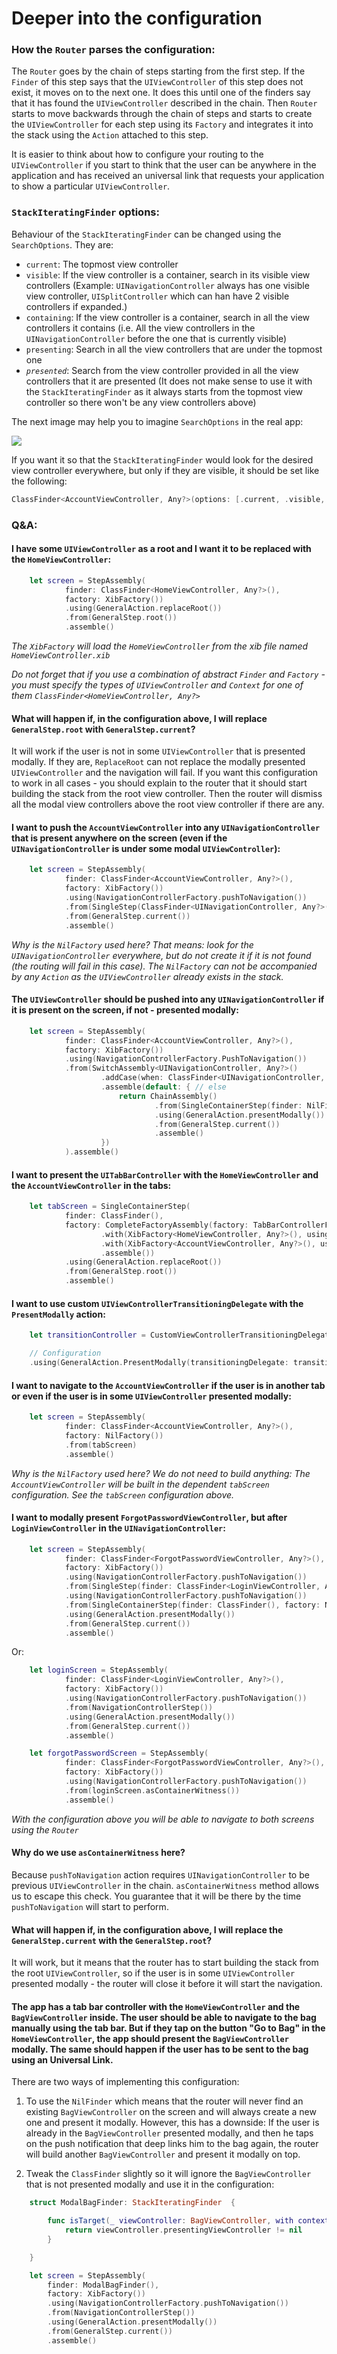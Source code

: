 # Deeper into the configuration

### How the `Router` parses the configuration:

The `Router` goes by the chain of steps starting from the first step. If the `Finder` of this step says that the `UIViewController` of this step does not exist, it moves on to the next one. It does this until one of the finders say that it has found the `UIViewController` described in the chain. Then `Router` starts to move backwards through the chain of steps and starts to create the `UIViewController` for each step using its `Factory` and integrates it into the stack using the `Action` attached to this step.

It is easier to think about how to configure your routing to the `UIViewController` if you start to think that the user can be anywhere in the application and has received an universal link that requests your application to show a particular `UIViewController`.

### `StackIteratingFinder` options:

Behaviour of the `StackIteratingFinder` can be changed using the `SearchOptions`. They are:

- `current`: The topmost view controller
- `visible`: If the view controller is a container, search in its visible view controllers (Example: `UINavigationController` always has one visible view controller, `UISplitController` which can han have 2 visible controllers if expanded.)
- `containing`: If the view controller is a container, search in all the view controllers it contains (i.e. All the view controllers in the `UINavigationController` before the one that is currently visible)
- `presenting`: Search in all the view controllers that are under the topmost one
- *`presented`*: Search from the view controller provided in all the view controllers that it are presented (It does not make sense to use it with the `StackIteratingFinder` as it always starts from the topmost view controller so there won't be any view controllers above)

The next image may help you to imagine `SearchOptions` in the real app:

![](https://habrastorage.org/webt/4j/pn/p5/4jpnp5peadzdj-cbk0tlfusbwxe.png)

If you want it so that the `StackIteratingFinder` would look for the desired view controller everywhere, but only if they are visible, it should be set like the following:

```swift
ClassFinder<AccountViewController, Any?>(options: [.current, .visible, .presenting])
```

### Q&A:

#### I have some `UIViewController` as a root and I want it to be replaced with the `HomeViewController`:

```swift
    let screen = StepAssembly(
            finder: ClassFinder<HomeViewController, Any?>(),
            factory: XibFactory())
            .using(GeneralAction.replaceRoot())
            .from(GeneralStep.root())
            .assemble()

```
*The `XibFactory` will load the `HomeViewController` from the xib file named `HomeViewController.xib`*

*Do not forget that if you use a combination of abstract `Finder` and `Factory` - you must specify the types of `UIViewController` and `Context` for one of them `ClassFinder<HomeViewController, Any?>`*

#### What will happen if, in the configuration above, I will replace `GeneralStep.root` with `GeneralStep.current`?

It will work if the user is not in some `UIViewController` that is presented modally. If they are, `ReplaceRoot` can not replace the modally presented `UIViewController` and the navigation will fail. If you want this configuration to work in all cases - you should explain to the router that it should start building the stack from the root view controller. Then the router will dismiss all the modal view controllers above the root view controller if there are any.

#### I want to push the `AccountViewController` into any `UINavigationController` that is present anywhere on the screen (even if the `UINavigationController` is under some modal `UIViewController`):

```swift
    let screen = StepAssembly(
            finder: ClassFinder<AccountViewController, Any?>(),
            factory: XibFactory())
            .using(NavigationControllerFactory.pushToNavigation())
            .from(SingleStep(ClassFinder<UINavigationController, Any?>(), NilFactory()))
            .from(GeneralStep.current())
            .assemble()

```

*Why is the `NilFactory` used here? That means: look for the `UINavigationController` everywhere, but do not create it if it is not found (the routing will fail in this case). The `NilFactory` can not be accompanied by any `Action` as the `UIViewController` already exists in the stack.*

#### The `UIViewController` should be pushed into any `UINavigationController` if it is present on the screen, if not - presented modally:

```swift
    let screen = StepAssembly(
            finder: ClassFinder<AccountViewController, Any?>(),
            factory: XibFactory())
            .using(NavigationControllerFactory.PushToNavigation())
            .from(SwitchAssembly<UINavigationController, Any?>()
                    .addCase(when: ClassFinder<UINavigationController, Any?>(options: .visible)) // If found - just push in to it
                    .assemble(default: { // else
                        return ChainAssembly()
                                .from(SingleContainerStep(finder: NilFinder(), factory: NavigationControllerFactory()))
                                .using(GeneralAction.presentModally())
                                .from(GeneralStep.current())
                                .assemble()
                    })
            ).assemble()
```

#### I want to present the `UITabBarController` with the `HomeViewController` and the `AccountViewController` in the tabs:

```swift
    let tabScreen = SingleContainerStep(
            finder: ClassFinder(),
            factory: CompleteFactoryAssembly(factory: TabBarControllerFactory())
                    .with(XibFactory<HomeViewController, Any?>(), using: TabBarControllerFactory.AddTab())
                    .with(XibFactory<AccountViewController, Any?>(), using: TabBarControllerFactory.AddTab())
                    .assemble())
            .using(GeneralAction.replaceRoot())
            .from(GeneralStep.root())
            .assemble()
```

#### I want to use custom `UIViewControllerTransitioningDelegate` with the `PresentModally` action:

```swift
    let transitionController = CustomViewControllerTransitioningDelegate()

    // Configuration
    .using(GeneralAction.PresentModally(transitioningDelegate: transitionController))
```

#### I want to navigate to the `AccountViewController` if the user is in another tab or even if the user is in some `UIViewController` presented modally:

```swift
    let screen = StepAssembly(
            finder: ClassFinder<AccountViewController, Any?>(),
            factory: NilFactory())
            .from(tabScreen)
            .assemble()
```

*Why is the `NilFactory` used here? We do not need to build anything: The `AccountViewController` will be built in the dependent `tabScreen` configuration. See the `tabScreen` configuration above.*

#### I want to modally present `ForgotPasswordViewController`, but after `LoginViewController` in the `UINavigationController`:

```swift
    let screen = StepAssembly(
            finder: ClassFinder<ForgotPasswordViewController, Any?>(),
            factory: XibFactory())
            .using(NavigationControllerFactory.pushToNavigation())
            .from(SingleStep(finder: ClassFinder<LoginViewController, Any?>, factory: XibFactory()))
            .using(NavigationControllerFactory.pushToNavigation())
            .from(SingleContainerStep(finder: ClassFinder(), factory: NavigationControllerFactory()))
            .using(GeneralAction.presentModally())
            .from(GeneralStep.current())
            .assemble()
```
Or:
```swift
    let loginScreen = StepAssembly(
            finder: ClassFinder<LoginViewController, Any?>(),
            factory: XibFactory())
            .using(NavigationControllerFactory.pushToNavigation())
            .from(NavigationControllerStep())
            .using(GeneralAction.presentModally())
            .from(GeneralStep.current())
            .assemble()

    let forgotPasswordScreen = StepAssembly(
            finder: ClassFinder<ForgotPasswordViewController, Any?>(),
            factory: XibFactory())
            .using(NavigationControllerFactory.pushToNavigation())
            .from(loginScreen.asContainerWitness())
            .assemble()

```
*With the configuration above you will be able to navigate to both screens using the `Router`*

#### Why do we use `asContainerWitness` here?

Because `pushToNavigation` action requires `UINavigationController` to be previous `UIViewController` in the chain. `asContainerWitness` method allows us to escape this check. You guarantee that it will be there by the time `pushToNavigation` will start to perform.

#### What will happen if, in the configuration above, I will replace the `GeneralStep.current` with the `GeneralStep.root`?

It will work, but it means that the router has to start building the stack from the root `UIViewController`, so if the user is in some `UIViewController` presented modally - the router will close it before it will start the navigation.

#### The app has a tab bar controller with the `HomeViewController` and the `BagViewController` inside. The user should be able to navigate to the bag manually using the tab bar. But if they tap on the button "Go to Bag" in the `HomeViewController`, the app should present the `BagViewController` modally. The same should happen if the user has to be sent to the bag using an Universal Link.

There are two ways of implementing this configuration:

1. To use the `NilFinder` which means that the router will never find an existing `BagViewController` on the screen and will always create a new one and present it modally. However, this has a downside: If the user is already in the `BagViewController` presented modally, and then he taps on the push notification that deep links him to the bag again, the router will build another `BagViewController` and present it modally on top.

2. Tweak the `ClassFinder` slightly so it will ignore the `BagViewController` that is not presented modally and use it in the configuration:

```swift
    struct ModalBagFinder: StackIteratingFinder  {

        func isTarget(_ viewController: BagViewController, with context: Any?) -> Bool {
            return viewController.presentingViewController != nil
        }

    }

    let screen = StepAssembly(
        finder: ModalBagFinder(),
        factory: XibFactory())
        .using(NavigationControllerFactory.pushToNavigation())
        .from(NavigationControllerStep())
        .using(GeneralAction.presentModally())
        .from(GeneralStep.current())
        .assemble()

```
 
